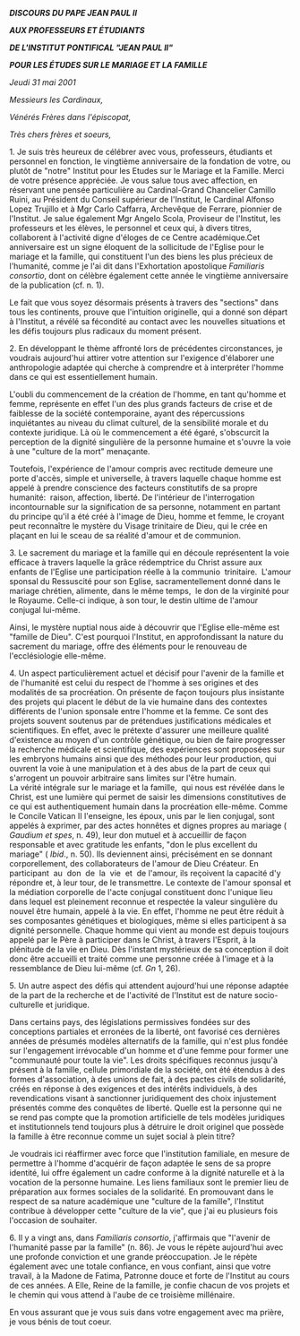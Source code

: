 ***DISCOURS DU PAPE JEAN PAUL II***

***AUX PROFESSEURS ET ÉTUDIANTS***

***DE L'INSTITUT PONTIFICAL "JEAN PAUL II"***

***POUR LES ÉTUDES SUR LE MARIAGE ET LA FAMILLE***

*Jeudi 31 mai 2001*

*Messieurs les Cardinaux,*

*Vénérés Frères dans l'épiscopat,*

*Très chers frères et soeurs,*

1. Je suis très heureux de célébrer avec vous, professeurs, étudiants et personnel en fonction, le vingtième anniversaire de la fondation de votre, ou plutôt de "notre" Institut pour les Etudes sur le Mariage et la Famille. Merci de votre présence appréciée. Je vous salue tous avec affection, en réservant une pensée particulière au Cardinal-Grand Chancelier Camillo Ruini, au Président du Conseil supérieur de l'Institut, le Cardinal Alfonso Lopez Trujillo et à Mgr Carlo Caffarra, Archevêque de Ferrare, pionnier de l'Institut. Je salue également Mgr Angelo Scola, Proviseur de l'Institut, les professeurs et les élèves, le personnel et ceux qui, à divers titres, collaborent à l'activité digne d'éloges de ce Centre académique.Cet anniversaire est un signe éloquent de la sollicitude de l'Eglise pour le mariage et la famille, qui constituent l'un des biens les plus précieux de l'humanité, comme je l'ai dit dans l'Exhortation apostolique *Familiaris consortio*, dont on célèbre également cette année le vingtième anniversaire de la publication (cf. n. 1).

Le fait que vous soyez désormais présents à travers des "sections" dans tous les continents, prouve que l'intuition originelle, qui a donné son départ à l'Institut, a révélé sa fécondité au contact avec les nouvelles situations et les défis toujours plus radicaux du moment présent.

2. En développant le thème affronté lors de précédentes circonstances, je voudrais aujourd'hui attirer votre attention sur l'exigence d'élaborer une anthropologie adaptée qui cherche à comprendre et à interpréter l'homme dans ce qui est essentiellement humain.

L'oubli du commencement de la création de l'homme, en tant qu'homme et femme, représente en effet l'un des plus grands facteurs de crise et de faiblesse de la société contemporaine, ayant des répercussions inquiétantes au niveau du climat culturel, de la sensibilité morale et du contexte juridique. Là où le commencement a été égaré, s'obscurcit la perception de la dignité singulière de la personne humaine et s'ouvre la voie à une "culture de la mort" menaçante.

Toutefois, l'expérience de l'amour compris avec rectitude demeure une porte d'accès, simple et universelle, à travers laquelle chaque homme est appelé à prendre conscience des facteurs constitutifs de sa propre humanité:  raison, affection, liberté. De l'intérieur de l'interrogation incontournable sur la signification de sa personne, notamment en partant du principe qu'il a été créé à l'image de Dieu, homme et femme, le croyant peut reconnaître le mystère du Visage trinitaire de Dieu, qui le crée en plaçant en lui le sceau de sa réalité d'amour et de communion.

3. Le sacrement du mariage et la famille qui en découle représentent la voie efficace à travers laquelle la grâce rédemptrice du Christ assure aux enfants de l'Eglise une participation réelle à la communio  trinitaire.  L'amour sponsal du Ressuscité pour son Eglise, sacramentellement donné dans le mariage chrétien, alimente, dans le même temps,  le don de la virginité pour le Royaume. Celle-ci indique, à son tour, le destin ultime de l'amour conjugal lui-même.

Ainsi, le mystère nuptial nous aide à découvrir que l'Eglise elle-même est "famille de Dieu". C'est pourquoi l'Institut, en approfondissant la nature du sacrement du mariage, offre des éléments pour le renouveau de l'ecclésiologie elle-même.

4. Un aspect particulièrement actuel et décisif pour l'avenir de la famille et de l'humanité est celui du respect de l'homme à ses origines et des modalités de sa procréation. On présente de façon toujours plus insistante des projets qui placent le début de la vie humaine dans des contextes différents de l'union sponsale entre l'homme et la femme. Ce sont des projets souvent soutenus par de prétendues justifications médicales et scientifiques. En effet, avec le prétexte d'assurer une meilleure qualité d'existence au moyen d'un contrôle génétique, ou bien de faire progresser la recherche médicale et scientifique, des expériences sont proposées sur les embryons humains ainsi que des méthodes pour leur production, qui ouvrent la voie à une manipulation et à des abus de la part de ceux qui s'arrogent un pouvoir arbitraire sans limites sur l'être humain. La vérité intégrale sur le mariage et la famille,  qui nous est révélée dans le Christ, est une lumière qui permet de saisir les dimensions constitutives de ce qui est authentiquement humain dans la procréation elle-même. Comme le Concile Vatican II l'enseigne, les époux, unis par le lien conjugal, sont appelés à exprimer, par des actes honnêtes et dignes propres au mariage ( *Gaudium et spes*, n. 49), leur don mutuel et à accueillir de façon responsable et avec gratitude les enfants, "don le plus excellent du mariage" ( *Ibid*., n. 50). Ils deviennent ainsi, précisément en se donnant corporellement, des collaborateurs de l'amour de Dieu Créateur. En participant  au  don  de  la  vie  et  de l'amour, ils reçoivent la capacité d'y répondre et, à leur tour, de le transmettre. Le contexte de l'amour sponsal et la médiation corporelle de l'acte conjugal constituent donc l'unique lieu dans lequel est pleinement reconnue et respectée la valeur singulière du nouvel être humain, appelé à la vie. En effet, l'homme ne peut être réduit à ses composantes génétiques et biologiques, même si elles participent à sa dignité personnelle. Chaque homme qui vient au monde est depuis toujours appelé par le Père à participer dans le Christ, à travers l'Esprit, à la plénitude de la vie en Dieu. Dès l'instant mystérieux de sa conception il doit donc être accueilli et traité comme une personne créée à l'image et à la ressemblance de Dieu lui-même (cf. *Gn* 1, 26).

5. Un autre aspect des défis qui attendent aujourd'hui une réponse adaptée de la part de la recherche et de l'activité de l'Institut est de nature socio-culturelle et juridique.

Dans certains pays, des législations permissives fondées sur des conceptions partiales et erronées de la liberté, ont favorisé ces dernières années de présumés modèles alternatifs de la famille, qui n'est plus fondée sur l'engagement irrévocable d'un homme et d'une femme pour former une "communauté pour toute la vie". Les droits spécifiques reconnus jusqu'à présent à la famille, cellule primordiale de la société, ont été étendus à des formes d'association, à des unions de fait, à des pactes civils de solidarité, créés en réponse à des exigences et des intérêts individuels, à des revendications visant à sanctionner juridiquement des choix injustement présentés comme des conquêtes de liberté. Quelle est la personne qui ne se rend pas compte que la promotion artificielle de tels modèles juridiques et institutionnels tend toujours plus à détruire le droit originel que possède la famille à être reconnue comme un sujet social à plein titre?

Je voudrais ici réaffirmer avec force que l'institution familiale, en mesure de permettre à l'homme d'acquérir de façon adaptée le sens de sa propre identité, lui offre également un cadre conforme à la dignité naturelle et à la vocation de la personne humaine. Les liens familiaux sont le premier lieu de préparation aux formes sociales de la solidarité. En promouvant dans le respect de sa nature académique une "culture de la famille", l'Institut contribue à développer cette "culture de la vie", que j'ai eu plusieurs fois l'occasion de souhaiter.

6. Il y a vingt ans, dans *Familiaris consortio*, j'affirmais que "l'avenir de l'humanité passe par la famille" (n. 86). Je vous le répète aujourd'hui avec une profonde conviction et une grande préoccupation. Je le répète également avec une totale confiance, en vous confiant, ainsi que votre travail, à la Madone de Fatima, Patronne douce et forte de l'Institut au cours de ces années. A Elle, Reine de la famille, je confie chacun de vos projets et le chemin qui vous attend à l'aube de ce troisième millénaire.

En vous assurant que je vous suis dans votre engagement avec ma prière, je vous bénis de tout coeur.